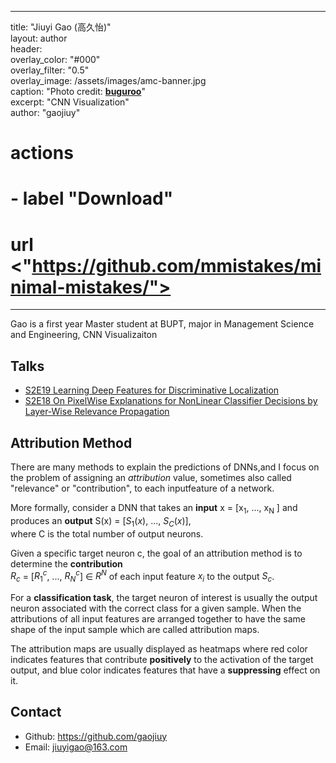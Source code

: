 
---
title: "Jiuyi Gao (高久怡)"  
layout: author  
header:  
  overlay_color: "#000"  
  overlay_filter: "0.5"  
  overlay_image: /assets/images/amc-banner.jpg  
  caption: "Photo credit: [**buguroo**](<"https://www.buguroo.com/en/blog/to    pic/ai>)"  
excerpt: "CNN Visualization"  
author: "gaojiuy"  

# actions

# - label "Download"

# url <"https://github.com/mmistakes/minimal-mistakes/">

---

Gao is a first year Master student at BUPT, major in Management Science and Engineering, CNN Visualizaiton  

## Talks

- [S2E19 Learning Deep Features for Discriminative Localization](<"https://ai-ml.club/events/seminar-meeting-minutes-2-19/">)  
- [S2E18 On PixelWise Explanations for NonLinear Classifier Decisions by Layer-Wise Relevance Propagation](<"https://ai-ml.club/events/seminar-meeting-minutes-2-18/">)  

## Attribution Method

There are many methods to explain the predictions of DNNs,and I focus on the problem of assigning an *attribution* value, sometimes also called "relevance" or "contribution", to each inputfeature of a network.  

More formally, consider a DNN that takes an **input** x = [x<sub>1</sub>, ..., x<sub>N</sub> ] and produces an **output** S(x) = [$S_1(x)$, ..., $S_C(x)$],  
where C is the total number of output neurons.  

Given a specific target neuron c, the goal of an attribution method is to determine the **contribution**  
$R_c$ = [$R_1^c$, ..., $R_N^c$] ∈ $R^N$ of each input feature $x_i$ to the output $S_c$.  

For a **classification task**, the target neuron of interest is usually the output neuron associated with the correct class for a given sample. When the attributions of all input features are arranged together to have the same shape of the input sample which are called attribution maps.  

The attribution maps are usually displayed as heatmaps where red color indicates features that contribute **positively** to the activation of the target output, and blue color indicates features that have a **suppressing** effect on it.  

## Contact

- Github: <https://github.com/gaojiuy>  
- Email: <jiuyigao@163.com>  

